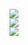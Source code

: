 ![](https://github-readme-stats.vercel.app/api?username=ifairuss&theme=dark&hide_border=false&include_all_commits=true&count_private=true)<br/>
![](https://nirzak-streak-stats.vercel.app/?user=ifairuss&theme=dark&hide_border=false)<br/>
![](https://github-readme-stats.vercel.app/api/top-langs/?username=ifairuss&theme=dark&hide_border=false&include_all_commits=true&count_private=true&layout=compact)

<!-- Proudly created with GPRM ( https://gprm.itsvg.in ) -->
